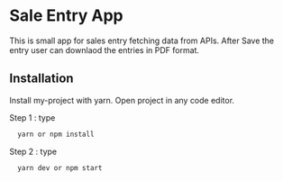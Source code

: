 
# Sale Entry App 

This is small app for sales entry fetching data from APIs.
After Save the entry user can downlaod the entries in PDF format.

## Installation

Install my-project with yarn.
Open project in any code editor.

Step 1 :  type
```bash
  yarn or npm install
```

Step 2 :  type
```bash
  yarn dev or npm start
```
